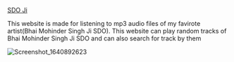 [SDO Ji](https://sdoji.xyz)

This website is made for listening to mp3 audio files of my favirote artist(Bhai Mohinder Singh Ji SDO).
This website can play random tracks of Bhai Mohinder Singh Ji SDO and can also search for track by them

![Screenshot_1640892623](https://user-images.githubusercontent.com/73843250/147863053-20302289-4bf7-4cb6-ab69-57452a94d421.png)
